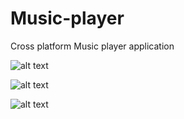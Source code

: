 # Music-player
Cross platform Music player application 


![alt text](https://bgt.ng/cv/simon/budgit/player/1.png)

![alt text](https://bgt.ng/cv/simon/budgit/player/2.png)

![alt text](https://bgt.ng/cv/simon/budgit/player/3.png)
